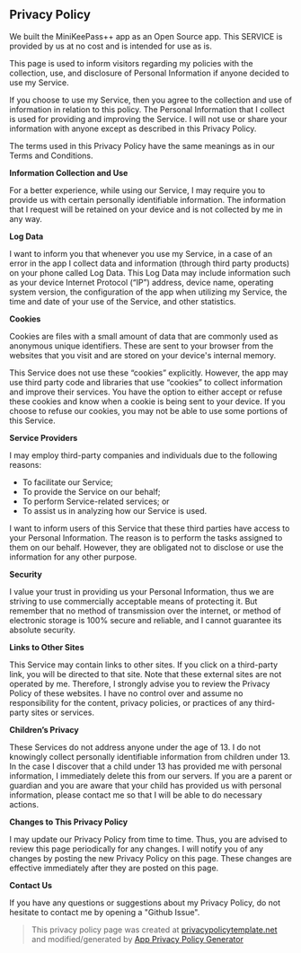 ## Privacy Policy

We built the MiniKeePass++ app as an Open Source app.
This SERVICE is provided by us at no cost and is intended for use as is.

This page is used to inform visitors regarding my policies with the collection, use,
and disclosure of Personal Information if anyone decided to use my Service.

If you choose to use my Service, then you agree to the collection and use of information in relation to this policy.
The Personal Information that I collect is used for providing and improving the Service.
I will not use or share your information with anyone except as described in this Privacy Policy.

The terms used in this Privacy Policy have the same meanings as in our Terms and Conditions.

**Information Collection and Use**

For a better experience, while using our Service,
I may require you to provide us with certain personally identifiable information.
The information that I request will be retained on your device and is not collected by me in any way.


**Log Data**

I want to inform you that whenever you use my Service,
in a case of an error in the app I collect data and information (through third party products) on your phone called Log Data.
This Log Data may include information such as your device Internet Protocol (“IP”) address, device name,
operating system version, the configuration of the app when utilizing my Service,
the time and date of your use of the Service, and other statistics.

**Cookies**

Cookies are files with a small amount of data that are commonly used as anonymous unique identifiers.
These are sent to your browser from the websites that you visit and are stored on your device's internal memory.

This Service does not use these “cookies” explicitly.
However, the app may use third party code and libraries that use “cookies” to collect information and improve their services.
You have the option to either accept or refuse these cookies and know when a cookie is being sent to your device.
If you choose to refuse our cookies, you may not be able to use some portions of this Service.

**Service Providers**

I may employ third-party companies and individuals due to the following reasons:

*   To facilitate our Service;
*   To provide the Service on our behalf;
*   To perform Service-related services; or
*   To assist us in analyzing how our Service is used.

I want to inform users of this Service that these third parties have access to your Personal Information.
The reason is to perform the tasks assigned to them on our behalf.
However, they are obligated not to disclose or use the information for any other purpose.

**Security**

I value your trust in providing us your Personal Information,
thus we are striving to use commercially acceptable means of protecting it.
But remember that no method of transmission over the internet,
or method of electronic storage is 100% secure and reliable, and I cannot guarantee its absolute security.

**Links to Other Sites**

This Service may contain links to other sites. If you click on a third-party link, you will be directed to that site.
Note that these external sites are not operated by me. Therefore, I strongly advise you to review the Privacy Policy of these websites.
I have no control over and assume no responsibility for the content, privacy policies, or practices of any third-party sites or services.

**Children’s Privacy**

These Services do not address anyone under the age of 13. I do not knowingly collect personally identifiable information from children under 13\.
In the case I discover that a child under 13 has provided me with personal information, I immediately delete this from our servers.
If you are a parent or guardian and you are aware that your child has provided us with personal information, please contact me so that I will be able to do necessary actions.

**Changes to This Privacy Policy**

I may update our Privacy Policy from time to time. Thus, you are advised to review this page periodically for any changes.
I will notify you of any changes by posting the new Privacy Policy on this page.
These changes are effective immediately after they are posted on this page.

**Contact Us**

If you have any questions or suggestions about my Privacy Policy, do not hesitate to contact me by opening a "Github Issue".



> This privacy policy page was created at [privacypolicytemplate.net](https://privacypolicytemplate.net)
> and modified/generated by [App Privacy Policy Generator](https://app-privacy-policy-generator.firebaseapp.com/)
